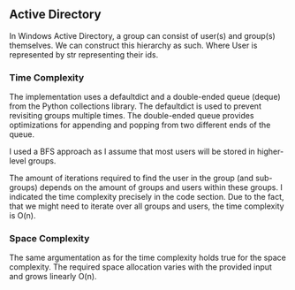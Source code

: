 ## Active Directory
In Windows Active Directory, a group can consist of user(s) and group(s) themselves. We can construct this hierarchy as such. Where User is represented by str representing their ids.

### Time Complexity
The implementation uses a defaultdict and a double-ended queue (deque) from the Python collections library. The defaultdict is used to prevent revisiting groups multiple times. The double-ended queue provides optimizations for appending and popping from two different ends of the queue.  

I used a BFS approach as I assume that most users will be stored in higher-level groups.  

The amount of iterations required to find the user in the group (and sub-groups) depends on the amount of groups and users within these groups. I indicated the time complexity precisely in the code section. Due to the fact, that we might need to iterate over all groups and users, the time complexity is O(n).  


### Space Complexity
The same argumentation as for the time complexity holds true for the space complexity. The required space allocation varies with the provided input and grows linearly O(n).
